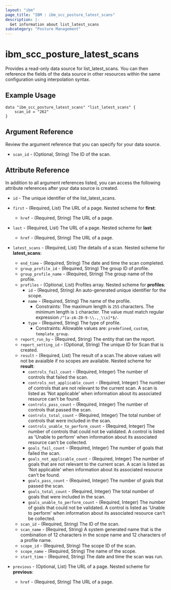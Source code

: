 ```yaml
---
layout: "ibm"
page_title: "IBM : ibm_scc_posture_latest_scans"
description: |-
  Get information about list_latest_scans
subcategory: "Posture Management"
---
```


# ibm_scc_posture_latest_scans

Provides a read-only data source for list_latest_scans. You can then reference the fields of the data source in other resources within the same configuration using interpolation syntax.

## Example Usage

```hcl
data "ibm_scc_posture_latest_scans" "list_latest_scans" {
	scan_id = "262"
}
```

## Argument Reference

Review the argument reference that you can specify for your data source.

* `scan_id` - (Optional, String) The ID of the scan.

## Attribute Reference

In addition to all argument references listed, you can access the following attribute references after your data source is created.

* `id` - The unique identifier of the list_latest_scans.
* `first` - (Required, List) The URL of a page.
Nested scheme for **first**:
	* `href` - (Required, String) The URL of a page.

* `last` - (Required, List) The URL of a page.
Nested scheme for **last**:
	* `href` - (Required, String) The URL of a page.

* `latest_scans` - (Required, List) The details of a scan.
Nested scheme for **latest_scans**:
	* `end_time` - (Required, String) The date and time the scan completed.
	* `group_profile_id` - (Required, String) The group ID of profile.
	* `group_profile_name` - (Required, String) The group name of the profile.
	* `profiles` - (Optional, List) Profiles array.
	Nested scheme for **profiles**:
		* `id` - (Required, String) An auto-generated unique identifier for the scope.
		* `name` - (Required, String) The name of the profile.
		  * Constraints: The maximum length is `255` characters. The minimum length is `1` character. The value must match regular expression `/^[a-zA-Z0-9-\\.,_\\s]*$/`.
		* `type` - (Required, String) The type of profile.
		  * Constraints: Allowable values are: `predefined`, `custom`, `template_group`.
	* `report_run_by` - (Required, String) The entity that ran the report.
	* `report_setting_id` - (Optional, String) The unique ID for Scan that is created.
	* `result` - (Required, List) The result of a scan.The above values will not be avaialble if no scopes are available.
	Nested scheme for **result**:
		* `controls_fail_count` - (Required, Integer) The number of controls that failed the scan.
		* `controls_not_applicable_count` - (Required, Integer) The number of controls that are not relevant to the current scan. A scan is listed as 'Not applicable' when information about its associated resource can't be found.
		* `controls_pass_count` - (Required, Integer) The number of controls that passed the scan.
		* `controls_total_count` - (Required, Integer) The total number of controls that were included in the scan.
		* `controls_unable_to_perform_count` - (Required, Integer) The number of controls that could not be validated. A control is listed as 'Unable to perform' when information about its associated resource can't be collected.
		* `goals_fail_count` - (Required, Integer) The number of goals that failed the scan.
		* `goals_not_applicable_count` - (Required, Integer) The number of goals that are not relevant to the current scan. A scan is listed as 'Not applicable' when information about its associated resource can't be found.
		* `goals_pass_count` - (Required, Integer) The number of goals that passed the scan.
		* `goals_total_count` - (Required, Integer) The total number of goals that were included in the scan.
		* `goals_unable_to_perform_count` - (Required, Integer) The number of goals that could not be validated. A control is listed as 'Unable to perform' when information about its associated resource can't be collected.
	* `scan_id` - (Required, String) The ID of the scan.
	* `scan_name` - (Required, String) A system generated name that is the combination of 12 characters in the scope name and 12 characters of a profile name.
	* `scope_id` - (Required, String) The scope ID of the scan.
	* `scope_name` - (Required, String) The name of the scope.
	* `start_time` - (Required, String) The date and time the scan was run.

* `previous` - (Optional, List) The URL of a page.
Nested scheme for **previous**:
	* `href` - (Required, String) The URL of a page.

